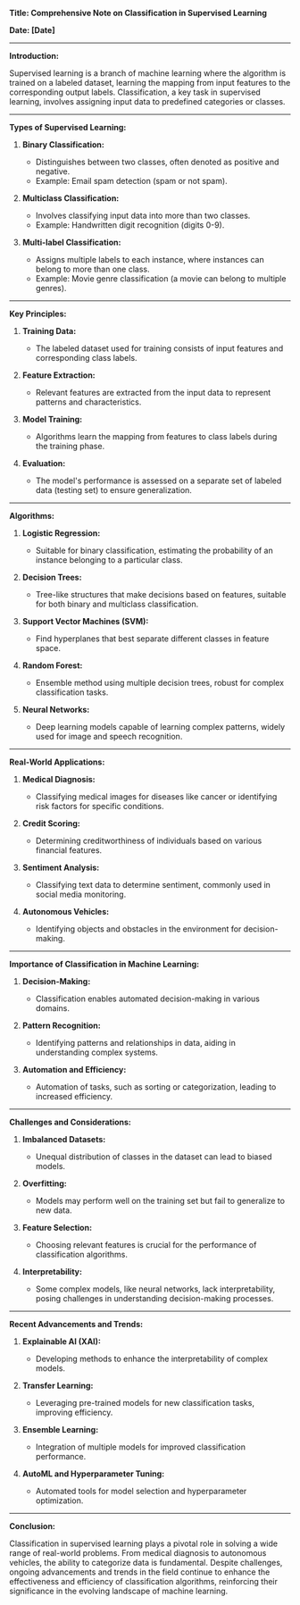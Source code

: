 **Title: Comprehensive Note on Classification in Supervised Learning**

**Date: [Date]**

---

**Introduction:**

Supervised learning is a branch of machine learning where the algorithm is trained on a labeled dataset, learning the mapping from input features to the corresponding output labels. Classification, a key task in supervised learning, involves assigning input data to predefined categories or classes.

---

**Types of Supervised Learning:**

1. **Binary Classification:**
   - Distinguishes between two classes, often denoted as positive and negative.
   - Example: Email spam detection (spam or not spam).

2. **Multiclass Classification:**
   - Involves classifying input data into more than two classes.
   - Example: Handwritten digit recognition (digits 0-9).

3. **Multi-label Classification:**
   - Assigns multiple labels to each instance, where instances can belong to more than one class.
   - Example: Movie genre classification (a movie can belong to multiple genres).

---

**Key Principles:**

1. **Training Data:**
   - The labeled dataset used for training consists of input features and corresponding class labels.

2. **Feature Extraction:**
   - Relevant features are extracted from the input data to represent patterns and characteristics.

3. **Model Training:**
   - Algorithms learn the mapping from features to class labels during the training phase.

4. **Evaluation:**
   - The model's performance is assessed on a separate set of labeled data (testing set) to ensure generalization.

---

**Algorithms:**

1. **Logistic Regression:**
   - Suitable for binary classification, estimating the probability of an instance belonging to a particular class.

2. **Decision Trees:**
   - Tree-like structures that make decisions based on features, suitable for both binary and multiclass classification.

3. **Support Vector Machines (SVM):**
   - Find hyperplanes that best separate different classes in feature space.

4. **Random Forest:**
   - Ensemble method using multiple decision trees, robust for complex classification tasks.

5. **Neural Networks:**
   - Deep learning models capable of learning complex patterns, widely used for image and speech recognition.

---

**Real-World Applications:**

1. **Medical Diagnosis:**
   - Classifying medical images for diseases like cancer or identifying risk factors for specific conditions.

2. **Credit Scoring:**
   - Determining creditworthiness of individuals based on various financial features.

3. **Sentiment Analysis:**
   - Classifying text data to determine sentiment, commonly used in social media monitoring.

4. **Autonomous Vehicles:**
   - Identifying objects and obstacles in the environment for decision-making.

---

**Importance of Classification in Machine Learning:**

1. **Decision-Making:**
   - Classification enables automated decision-making in various domains.

2. **Pattern Recognition:**
   - Identifying patterns and relationships in data, aiding in understanding complex systems.

3. **Automation and Efficiency:**
   - Automation of tasks, such as sorting or categorization, leading to increased efficiency.

---

**Challenges and Considerations:**

1. **Imbalanced Datasets:**
   - Unequal distribution of classes in the dataset can lead to biased models.

2. **Overfitting:**
   - Models may perform well on the training set but fail to generalize to new data.

3. **Feature Selection:**
   - Choosing relevant features is crucial for the performance of classification algorithms.

4. **Interpretability:**
   - Some complex models, like neural networks, lack interpretability, posing challenges in understanding decision-making processes.

---

**Recent Advancements and Trends:**

1. **Explainable AI (XAI):**
   - Developing methods to enhance the interpretability of complex models.

2. **Transfer Learning:**
   - Leveraging pre-trained models for new classification tasks, improving efficiency.

3. **Ensemble Learning:**
   - Integration of multiple models for improved classification performance.

4. **AutoML and Hyperparameter Tuning:**
   - Automated tools for model selection and hyperparameter optimization.

---

**Conclusion:**

Classification in supervised learning plays a pivotal role in solving a wide range of real-world problems. From medical diagnosis to autonomous vehicles, the ability to categorize data is fundamental. Despite challenges, ongoing advancements and trends in the field continue to enhance the effectiveness and efficiency of classification algorithms, reinforcing their significance in the evolving landscape of machine learning.